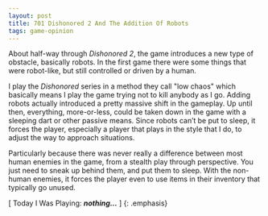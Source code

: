 ```yaml
---
layout: post
title: 701 Dishonored 2 And The Addition Of Robots
tags: game-opinion
---
```

About half-way through *Dishonored 2*, the game introduces a new type of obstacle, basically robots.  In the first game there were some things that were robot-like, but still controlled or driven by a human.

I play the *Dishonored* series in a method they call "low chaos" which basically means I play the game trying not to kill anybody as I go.  Adding robots actually introduced a pretty massive shift in the gameplay.  Up until then, everything, more-or-less, could be taken down in the game with a sleeping dart or other passive means.  Since robots can’t be put to sleep, it forces the player, especially a player that plays in the style that I do, to adjust the way to approach situations.

Particularly because there was never really a difference between most human enemies in the game, from a stealth play through perspective.  You just need to sneak up behind them, and put them to sleep.  With the non-human enemies, it forces the player even to use items in their inventory that typically go unused.

[ Today I Was Playing: ***nothing...*** ]
{: .emphasis}